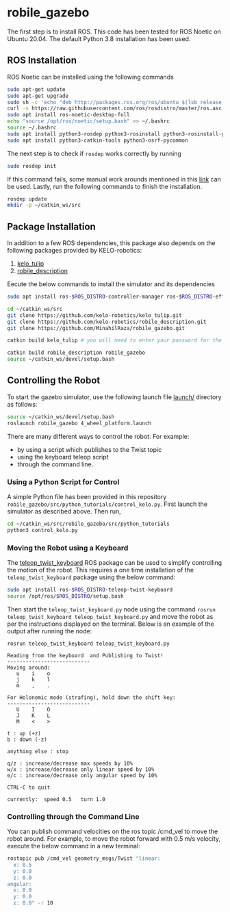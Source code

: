# robile_gazebo

The first step is to install ROS. This code has been tested for ROS Noetic on Ubuntu 20.04. The default Python 3.8 installation has been used.

## ROS Installation
ROS Noetic can be installed using the following commands
~~~ sh
sudo apt-get update
sudo apt-get upgrade
sudo sh -c 'echo "deb http://packages.ros.org/ros/ubuntu $(lsb_release -sc) main" > /etc/apt/sources.list.d/ros-latest.list'
curl -s https://raw.githubusercontent.com/ros/rosdistro/master/ros.asc | sudo apt-key add -
sudo apt install ros-noetic-desktop-full
echo "source /opt/ros/noetic/setup.bash" >> ~/.bashrc
source ~/.bashrc
sudo apt install python3-rosdep python3-rosinstall python3-rosinstall-generator python3-wstool build-essential
sudo apt install python3-catkin-tools python3-osrf-pycommon
~~~ 
The next step is to check if `rosdep` works correctly by running
~~~ sh
sudo rosdep init
~~~
If this command fails, some manual work arounds mentioned in this [link](https://lincoln-zhou.github.io/Install-ROS-on-Ubuntu-20.04.3/) can be used.
Lastly, run the following commands to finish the installation.
~~~ sh
rosdep update
mkdir -p ~/catkin_ws/src
~~~

## Package Installation
In addition to a few ROS dependencies, this package also depends on the following packages provided by KELO-robotics:
1. [kelo_tulip](https://github.com/kelo-robotics/kelo_tulip)
2. [robile_description](https://github.com/kelo-robotics/robile_description)

Eecute the below commands to install the simulator and its dependencies

~~~ sh
sudo apt install ros-$ROS_DISTRO-controller-manager ros-$ROS_DISTRO-effort-controllers ros-$ROS_DISTRO-velocity-controllers ros-$ROS_DISTRO-joint-state-controller ros-$ROS_DISTRO-gazebo-ros ros-$ROS_DISTRO-gazebo-ros-control

cd ~/catkin_ws/src
git clone https://github.com/kelo-robotics/kelo_tulip.git
git clone https://github.com/kelo-robotics/robile_description.git
git clone https://github.com/MinahilRaza/robile_gazebo.git

catkin build kelo_tulip # you will need to enter your password for the kelo_tulip build to complete

catkin build robile_description robile_gazebo
source ~/catkin_ws/devel/setup.bash
~~~

## Controlling the Robot

To start the gazebo simulator, use the following launch file [launch/](launch/) directory as follows:

~~~ sh
source ~/catkin_ws/devel/setup.bash
roslaunch robile_gazebo 4_wheel_platform.launch
~~~

There are many different ways to control the robot. For example:
- by using a script which publishes to the Twist topic
- using the keyboard teleop script
- through the command line.

### Using a Python Script for Control
A simple Python file has been provided in this repository `robile_gazebo/src/python_tutorials/control_kelo.py`. First launch the simulator as described above. Then run,
~~~ sh
cd ~/catkin_ws/src/robile_gazebo/src/python_tutorials
python3 control_kelo.py
~~~

### Moving the Robot using a Keyboard

The [teleop_twist_keyboard](http://wiki.ros.org/teleop_twist_keyboard) ROS package can be used to simplify controlling the motion of the robot. This requires a one time installation of the `teleop_twist_keyboard` package using the below command:

~~~ sh
sudo apt install ros-$ROS_DISTRO-teleop-twist-keyboard
source /opt/ros/$ROS_DISTRO/setup.bash
~~~

Then start the `teleop_twist_keyboard.py` node using the command `rosrun teleop_twist_keyboard teleop_twist_keyboard.py` and move the robot as per the instructions displayed on the terminal. Below is an example of the output after running the node:

~~~
rosrun teleop_twist_keyboard teleop_twist_keyboard.py 

Reading from the keyboard  and Publishing to Twist!
---------------------------
Moving around:
   u    i    o
   j    k    l
   m    ,    .

For Holonomic mode (strafing), hold down the shift key:
---------------------------
   U    I    O
   J    K    L
   M    <    >

t : up (+z)
b : down (-z)

anything else : stop

q/z : increase/decrease max speeds by 10%
w/x : increase/decrease only linear speed by 10%
e/c : increase/decrease only angular speed by 10%

CTRL-C to quit

currently:	speed 0.5	turn 1.0 
~~~

### Controlling through the Command Line
You can publish command velocities on the ros topic /cmd_vel to move the robot around. For example, to move the robot forward with 0.5 m/s velocity, execute the below command in a new terminal:

~~~ sh
rostopic pub /cmd_vel geometry_msgs/Twist "linear:
  x: 0.5
  y: 0.0
  z: 0.0
angular:
  x: 0.0
  y: 0.0
  z: 0.0" -r 10
  
~~~
